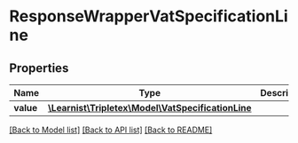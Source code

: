 # ResponseWrapperVatSpecificationLine

## Properties
Name | Type | Description | Notes
------------ | ------------- | ------------- | -------------
**value** | [**\Learnist\Tripletex\Model\VatSpecificationLine**](VatSpecificationLine.md) |  | [optional] 

[[Back to Model list]](../../README.md#documentation-for-models) [[Back to API list]](../../README.md#documentation-for-api-endpoints) [[Back to README]](../../README.md)

